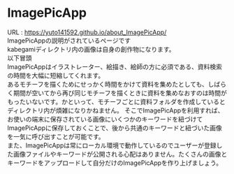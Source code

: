 # ImagePicApp
URL : https://yuto141592.github.io/about_ImagePicApp/
<br>
ImagePicAppの説明がされているページです
<br>
kabegamiディレクトリ内の画像は自身の創作物になります。
<br>
以下冒頭
<br>
ImagePicAppはイラストレーター、絵描き、絵師の方に必須である、資料検索の時間を大幅に短縮してくれます。
<br>
あるモチーフを描くためにせっかく時間をかけて資料を集めたとしても、しばらく期間が空いてから再び同じモチーフを描くときに資料を集めなおすのは時間がもったいないです。かといって、モチーフごとに資料フォルダを作成しているとディレクトリ内が煩雑になりかねません。 そこでImagePicAppを利用すれば、お使いの端末に保存されている画像にいくつかのキーワードを紐づけてImagePicAppに保存しておくことで、後から共通のキーワードと紐づいた画像を一気に呼び出すことが可能です。
<br>
また、ImagePicAppは常にローカル環境で動作しているのでユーザーが登録した画像ファイルやキーワードが公開される心配はありません。たくさんの画像とキーワードをアップロードして自分だけのImagePicAppを作り上げましょう。
